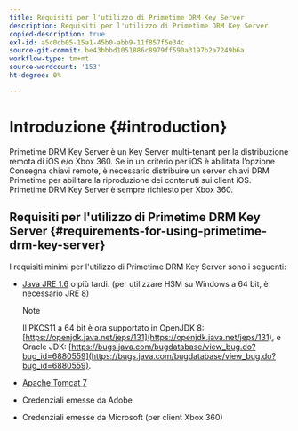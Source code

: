 ```yaml
---
title: Requisiti per l'utilizzo di Primetime DRM Key Server
description: Requisiti per l'utilizzo di Primetime DRM Key Server
copied-description: true
exl-id: a5c0db05-15a1-45b0-abb9-11f857f5e34c
source-git-commit: be43bbbd1051886c8979ff590a3197b2a7249b6a
workflow-type: tm+mt
source-wordcount: '153'
ht-degree: 0%

---
```


# Introduzione {#introduction}

Primetime DRM Key Server è un Key Server multi-tenant per la distribuzione remota di iOS e/o Xbox 360. Se in un criterio per iOS è abilitata l’opzione Consegna chiavi remote, è necessario distribuire un server chiavi DRM Primetime per abilitare la riproduzione dei contenuti sui client iOS. Primetime DRM Key Server è sempre richiesto per Xbox 360.

## Requisiti per l&#39;utilizzo di Primetime DRM Key Server {#requirements-for-using-primetime-drm-key-server}

I requisiti minimi per l&#39;utilizzo di Primetime DRM Key Server sono i seguenti:

* [Java JRE 1.6](https://www.oracle.com/technetwork/java/javase/downloads/index.html) o più tardi. (per utilizzare HSM su Windows a 64 bit, è necessario JRE 8)

   >[!NOTE]
   >
   >Il PKCS11 a 64 bit è ora supportato in OpenJDK 8: [https://openjdk.java.net/jeps/131](https://openjdk.java.net/jeps/131), e Oracle JDK: [https://bugs.java.com/bugdatabase/view_bug.do?bug_id=6880559](https://bugs.java.com/bugdatabase/view_bug.do?bug_id=6880559).

* [Apache Tomcat 7](https://tomcat.apache.org)
* Credenziali emesse da Adobe
* Credenziali emesse da Microsoft (per client Xbox 360)
